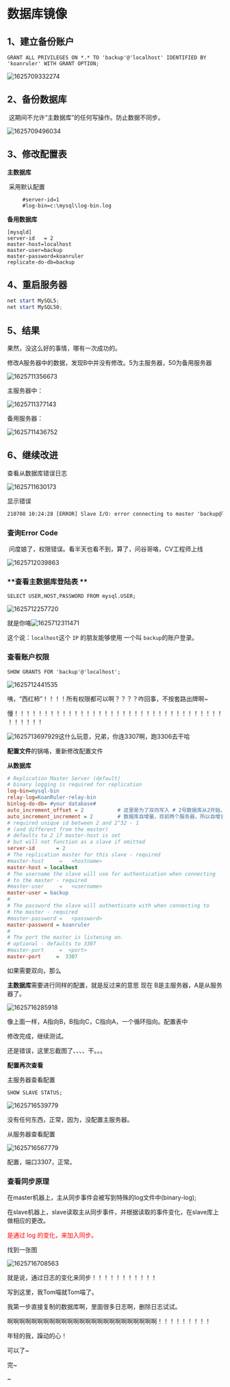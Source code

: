 # 数据库镜像

## 1、建立备份账户

~~~mysql
GRANT ALL PRIVILEGES ON *.* TO 'backup'@'localhost' IDENTIFIED BY 'koanruler' WITH GRANT OPTION;
~~~

![1625709332274](images/1625709332274.png)

## 2、备份数据库

​		这期间不允许“主数据库”的任何写操作。防止数据不同步。

![1625709496034](images/1625709496034.png)

## 3、修改配置表

**主数据库**

​		采用默认配置

		 #server-id=1
		 #log-bin=c:\mysql\log-bin.log 

**备用数据库**

~~~mysql
[mysqld]
server-id	= 2
master-host=localhost
master-user=backup
master-password=koanruler
replicate-do-db=backup
~~~

## 4、重启服务器

~~~powershell
net start MySQL5;
net start MySQL50;
~~~





## 5、结果

果然，没这么好的事情，哪有一次成功的。

​		修改A服务器中的数据，发现B中并没有修改。5为主服务器，50为备用服务器

![1625711356673](images/1625711356673.png)

主服务器中：

![1625711377143](images/1625711377143.png)

备用服务器：

![1625711436752](images/1625711436752.png)

## 6、继续改进

查看从数据库错误日志

![1625711630173](images/1625711630173.png)

显示错误

~~~tex
210708 10:24:28 [ERROR] Slave I/O: error connecting to master 'backup@localhost:3306' - retry-time: 60  retries: 86400, Error_code: 1045
~~~

### 查询Error Code

​		问度娘了，权限错误。看半天也看不到，算了，问谷哥咯，CV工程师上线

![1625712039863](images/1625712039863.png)

### **查看主数据库登陆表 **

~~~mysql
SELECT USER,HOST,PASSWORD FROM mysql.USER;
~~~

![1625712257720](images/1625712257720.png)

就是你咯![1625712311471](images/1625712311471.png)

这个说：`localhost`这个 `IP` 的朋友能够使用 一个叫 `backup`的账户登录。

### 查看账户权限

~~~mysql
SHOW GRANTS FOR 'backup'@'localhost';
~~~

![1625712441535](images/1625712441535.png)

咦，“西红柿”！！！！所有权限都可以啊？？？？咋回事，不按套路出牌啊~

慢！！！！！！！！！！！！！！！！！！！！！！！！！！！！！！！！！！！！！！！！！

![1625713697929](images/1625713697929.png)这什么玩意，兄弟，你连3307啊，跑3306去干哈

**配置文件**的锅咯，重新修改配置文件

**从数据库**

~~~ini
# Replication Master Server (default)
# binary logging is required for replication
log-bin=mysql-bin
relay-log=KoanRuler-relay-bin
binlog-do-db= #your database#
auto_increment_offset = 2 			# 这里是为了双向写入 # 2号数据库从2开始， # 三号服务器设置3   这样就不重复
auto_increment_increment = 2		# 数据库自增量，目前两个服务器，所以自增设置 2 ，如果三个服务器设置3合适
# required unique id between 2 and 2^32 - 1
# (and different from the master)
# defaults to 2 if master-host is set
# but will not function as a slave if omitted
server-id       = 2
# The replication master for this slave - required
#master-host     =   <hostname>
master-host = localhost
# The username the slave will use for authentication when connecting
# to the master - required
#master-user     =   <username>
master-user = backup
#
# The password the slave will authenticate with when connecting to
# the master - required
#master-password =   <password>
master-password = koanruler
#
# The port the master is listening on.
# optional - defaults to 3307
#master-port     =  <port>
master-port     =  3307
~~~



如果需要双向，那么

**主数据库**需要进行同样的配置，就是反过来的意思  现在 B是主服务器，A是从服务器了。

![1625716285918](images/1625716285918.png)

像上面一样，A指向B，B指向C，C指向A，一个循环指向。配置表中

修改完成，继续测试。

还是错误，这里忘截图了、、、、干。。。

**配置再次查看**

主服务器查看配置

~~~mysql
SHOW SLAVE STATUS;
~~~

![1625716539779](images/1625716539779.png)

没有任何东西，正常，因为，没配置主服务器。

从服务器查看配置

![1625716567779](images/1625716567779.png)

配置，端口3307，正常。



### 查看同步原理

在master机器上，主从同步事件会被写到特殊的log文件中(binary-log);

在slave机器上，slave读取主从同步事件，并根据读取的事件变化，在slave库上做相应的更改。 

<font color=red>是通过 log 的变化，来加入同步。</font>

找到一张图

![1625716708563](images/1625716708563.png)

就是说，通过日志的变化来同步！！！！！！！！！！！

写到这里，我Tom喵就Tom喵了。

我第一步直接复制的数据库啊，里面很多日志啊，删除日志试试。

啊啊啊啊啊啊啊啊啊啊啊啊啊啊啊啊啊啊啊啊啊啊啊啊啊！！！！！！！！！

年轻的我，躁动的心！

可以了~

完~

~

